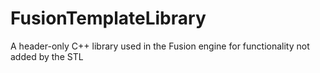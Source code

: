 # FusionTemplateLibrary
A header-only C++ library used in the Fusion engine for functionality not added by the STL
